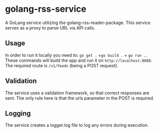 # golang-rss-service
A GoLang service utilizing the golang-rss-reader-package. This service serves as a proxy to parse URL via API calls. 

## Usage
In order to run it locally you need to:
`go get .` +`go build .` + `go run .`. These commands will build the app and run it on `http://localhost:8080`. The required route is `/v1/feeds` (being a POST request).

## Validation
The service uses a validation framework, so that correct responses are sent. The only rule here is that the urls parameter in the POST is required.

## Logging
The service creates a logger.log file to log any errors during execution.